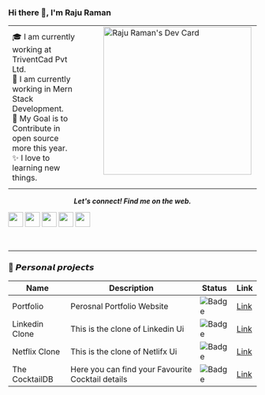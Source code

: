 
### Hi there 👋, I'm Raju Raman


 
<table>
<tr>
  <td valign="center width-100">
    🎓 I am currently working at TriventCad Pvt Ltd.<br/>
    🌱 I am currently working in Mern Stack Development. <br/>
    🎯 My Goal is to Contribute in open source more this year.<br/>
    ✨ I love to learning new things.<br/>
<td>
     &nbsp;&nbsp;&nbsp;&nbsp;&nbsp;&nbsp;&nbsp;&nbsp;<a href="https://app.daily.dev/rajuraman45"><img src="https://api.daily.dev/devcards/a58efc16599946f791b1afc3ad09a11a.png?r=1tj" width="300" alt="Raju Raman's Dev Card"/></a>&nbsp;&nbsp;&nbsp;&nbsp;&nbsp;&nbsp;&nbsp;
  </td>

</tr>
</table>


<p align="center">
  <b><i>Let's connect! Find me on the web.</i></b>

 
[<img height="30" src="https://img.shields.io/badge/linkedin-blue.svg?&style=for-the-badge&logo=linkedin&logoColor=white"  />][LinkedIn]
[<img height="30" src="https://img.shields.io/badge/twitter-%231DA1F2.svg?&style=for-the-badge&logo=twitter&logoColor=white" />][twitter]
[<img height="30" src = "https://img.shields.io/badge/gmail-c14438?&style=for-the-badge&logo=gmail&logoColor=white">][gmail] 
[<img height="30" src="https://img.shields.io/badge/stack%20overflow-C13584.svg?&style=for-the-badge&logo=stackoverflow&logoColor=white" />][StackOverflow]
[<img height="30" src="https://img.shields.io/badge/dev-000000.svg?&style=for-the-badge&logo=dev.to&logoColor=white" />][Dev]
<!-- [<img height="30" src="https://img.shields.io/badge/Hashnode-%230077B5.svg?&style=for-the-badge&logo=Hashnode&logoColor=white" />][Hashnode] -->
<br />
<hr />
</p>


### :lock_with_ink_pen: 𝙋𝙚𝙧𝙨𝙤𝙣𝙖𝙡 𝙥𝙧𝙤𝙟𝙚𝙘𝙩𝙨
Name | Description | Status | Link
-----|-------------|--------|------
Portfolio | Perosnal Portfolio Website | ![Badge](https://img.shields.io/badge/Status-COMPLETED-LightSeaGreen.svg) | [Link](https://rajuramanme.netlify.app/)
Linkedin Clone | This is the clone of Linkedin Ui | ![Badge](https://img.shields.io/badge/Status-COMPLETED-LightSeaGreen.svg) | [Link](https://linkedinclone-2b02a.web.app/)
Netflix Clone | This is the clone of Netlifx Ui | ![Badge](https://img.shields.io/badge/Status-COMPLETED-LightSeaGreen.svg) | [Link](https://netflixclone-edd85.web.app/)
The CocktailDB | Here you can find your Favourite Cocktail details | ![Badge](https://img.shields.io/badge/Status-COMPLETED-LightSeaGreen.svg) | [Link](https://cocktaildbrr.netlify.app/)
 
<br />


<!--
**rajuw892/rajuw892** is a ✨ _special_ ✨ repository because its `README.md` (this file) appears on your GitHub profile.


Here are some ideas to get you started:

- 🔭 I’m currently working on ...
- 🌱 I’m currently learning ...
- 👯 I’m looking to collaborate on ...
- 🤔 I’m looking for help with ...
- 💬 Ask me about ...
- 📫 How to reach me: ...
- 😄 Pronouns: ...
- ⚡ Fun fact: ...
-->

[linkedin]: https://www.linkedin.com/in/rajuw892/
[twitter]: https://twitter.com/rajuraman45
[gmail]: www.gmail.com 
[StackOverflow]: https://stackoverflow.com/
[Dev]: https://app.daily.dev/rajuraman45
 
